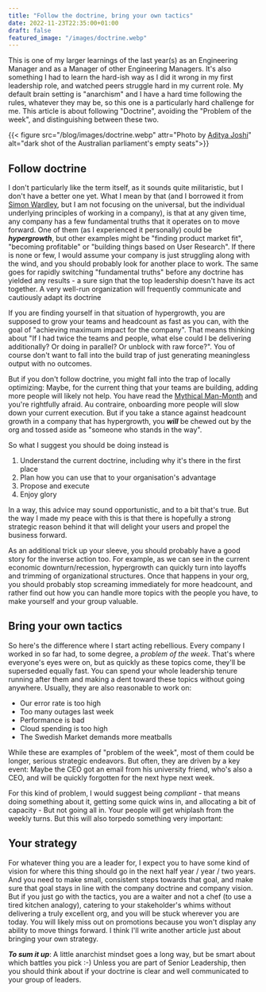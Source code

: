 ```yaml
---
title: "Follow the doctrine, bring your own tactics"
date: 2022-11-23T22:35:00+01:00
draft: false
featured_image: "/images/doctrine.webp"
---
```


This is one of my larger learnings of the last year(s) as an Engineering Manager and as a Manager of other Engineering Managers. It's also something I had to learn the hard-ish way as I did it wrong in my first leadership role, and watched peers struggle hard in my current role. My default brain setting is "anarchism" and I have a hard time following the rules, whatever they may be, so this one is a particularly hard challenge for me. This article is about following "Doctrine", avoiding the "Problem of the week", and distinguishing between these two. 


{{< figure src="/blog/images/doctrine.webp" attr="Photo by [Aditya Joshi](https://unsplash.com/@adijoshi11)" alt="dark shot of the Australian parliament's empty seats">}}


## Follow doctrine

I don't particularly like the term itself, as it sounds quite militaristic, but I don't have a better one yet. What I mean by that (and I borrowed it from [Simon Wardley](https://www.wardleymaps.com/doctrine), but I am not focusing on the universal, but the individual underlying principles of working in a company), is that at any given time, any company has a few fundamental truths that it operates on to move forward. One of them (as I experienced it personally) could be ***hypergrowth***, but other examples might be "finding product market fit", "becoming profitable" or "building things based on User Research". If there is none or few, I would assume your company is just struggling along with the wind, and you should probably look for another place to work. The same goes for rapidly switching "fundamental truths" before any doctrine has yielded any results - a sure sign that the top leadership doesn't have its act together. A very well-run organization will frequently communicate and cautiously adapt its doctrine

If you are finding yourself in that situation of hypergrowth, you are supposed to grow your teams and headcount as fast as you can, with the goal of "achieving maximum impact for the company". That means thinking about "If I had twice the teams and people, what else could I be delivering additionally? Or doing in parallel? Or unblock with raw force?". You of course don't want to fall into the build trap of just generating meaningless output with no outcomes. 

But if you don't follow doctrine, you might fall into the trap of locally optimizing: Maybe, for the current thing that your teams are building, adding more people will likely not help. You have read the [Mythical Man-Month](https://www.amazon.de/Mythical-Man-Month-Essays-Software-Engineering/dp/0201835959/) and you're rightfully afraid. Au contraire, onboarding more people will slow down your current execution. But if you take a stance against headcount growth in a company that has hypergrowth, you ***will*** be chewed out by the org and tossed aside as "someone who stands in the way". 

So what I suggest you should be doing instead is 
1. Understand the current doctrine, including why it's there in the first place
2. Plan how you can use that to your organisation's advantage
3. Propose and execute
4. Enjoy glory

In a way, this advice may sound opportunistic, and to a bit that's true. But the way I made my peace with this is that there is hopefully a strong strategic reason behind it that will delight your users and propel the business forward.

As an additional trick up your sleeve, you should probably have a good story for the inverse action too. For example, as we can see in the current economic downturn/recession, hypergrowth can quickly turn into layoffs and trimming of organizational structures. Once that happens in your org, you should probably stop screaming immediately for more headcount, and rather find out how you can handle more topics with the people you have, to make yourself and your group valuable.

## Bring your own tactics

So here's the difference where I start acting rebellious. Every company I worked in so far had, to some degree, a *problem of the week*. That's where everyone's eyes were on, but as quickly as these topics come, they'll be superseded equally fast. You can spend your whole leadership tenure running after them and making a dent toward these topics without going anywhere. Usually, they are also reasonable to work on: 

* Our error rate is too high
* Too many outages last week
* Performance is bad
* Cloud spending is too high
* The Swedish Market demands more meatballs

While these are examples of "problem of the week", most of them could be longer, serious strategic endeavors. But often, they are driven by a key event: Maybe the CEO got an email from his university friend, who's also a CEO, and will be quickly forgotten for the next hype next week.

For this kind of problem, I would suggest being _compliant_ - that means doing something about it, getting some quick wins in, and allocating a bit of capacity - But not going all in. Your people will get whiplash from the weekly turns. But this will also torpedo something very important: 

## Your strategy

For whatever thing you are a leader for, I expect you to have some kind of vision for where this thing should go in the next half year / year / two years. And you need to make small, consistent steps towards that goal, and make sure that goal stays in line with the company doctrine and company vision. But if you just go with the tactics, you are a waiter and not a chef (to use a tired kitchen analogy), catering to your stakeholder's whims without delivering a truly excellent org, and you will be stuck wherever you are today. You will likely miss out on promotions because you won't display any ability to move things forward. I think I'll write another article just about bringing your own strategy.

***To sum it up***: A little anarchist mindset goes a long way, but be smart about which battles you pick :-) Unless you are part of Senior Leadership, then you should think about if your doctrine is clear and well communicated to your group of leaders.